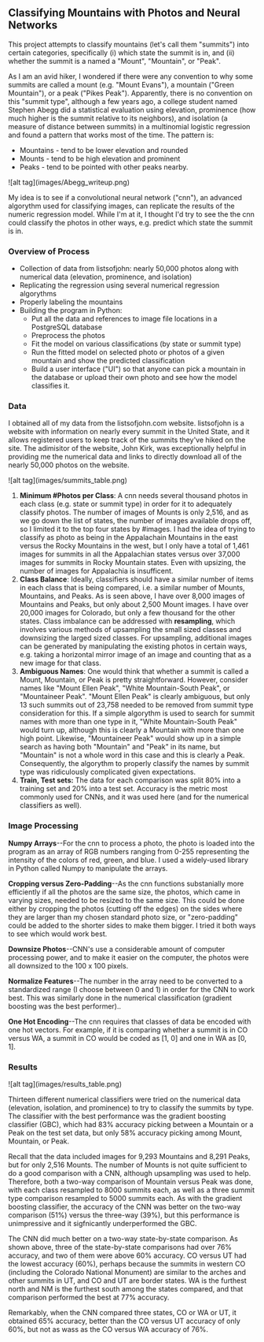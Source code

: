 ## **Classifying Mountains with Photos and Neural Networks**

This project attempts to classify mountains \(let's call them "summits"\) into certain categories, specifically \(i\) which state the summit is in, and \(ii\) whether the summit is a named a "Mount", "Mountain", or "Peak".

As I am an avid hiker, I wondered if there were any convention to why some summits are called a mount \(e.g. "Mount Evans"\), a mountain \("Green Mountain"\), or a peak \("Pikes Peak"\). Apparently, there is no convention on this "summit type", although a few years ago, a college student named Stephen Abegg did a statistical evaluation using elevation, prominence \(how much higher is the summit relative to its neighbors\), and isolation \(a measure of distance between summits\) in a multinomial logistic regression and found a pattern that works most of the time. The pattern is:

* Mountains - tend to be lower elevation and rounded
* Mounts - tend to be high elevation and prominent
* Peaks - tend  to be pointed with other peaks nearby.

!\[alt tag\]\(images/Abegg\_writeup.png\)

My idea is to see if a convolutional neural network \("cnn"\), an advanced algorythm used for classifying images, can replicate the results of the numeric regression model. While I'm at it, I thought I'd try to see the the cnn could classify the photos in other ways, e.g. predict which state the summit is in.

### Overview of Process

* Collection of data from listsofjohn: nearly 50,000 photos along with numerical data \(elevation, prominence, and isolation\)
* Replicating the regression using several numerical regression algorythms
* Properly labeling the mountains
* Building the program in Python:
  * Put all the data and references to image file locations in a PostgreSQL database
  * Preprocess the photos
  * Fit the model on various classifications \(by state or summit type\)
  * Run the fitted model on selected photo or photos of a given mountain and show the predicted classification
  * Build a user interface \("UI"\) so that anyone can pick a mountain in the database or  upload their own photo and see how the model classifies it.

### Data

I obtained all of my data from the listsofjohn.com website. listsofjohn is a website with information on nearly every summit in the United State, and it allows registered users to keep track of the summits they've hiked on the site. The adimisitor of the website, John Kirk, was exceptionally helpful in providing me the numerical data and links to directly download all of the nearly 50,000 photos on the website.

!\[alt tag\]\(images/summits\_table.png\)

1. **Minimum \#Photos per Class**: A cnn needs several thousand photos in each class \(e.g. state or summit type\) in order for it to adequately classify photos. The number of images of Mounts is only 2,516, and as we go down the list of states, the number of images available drops off, so I limited it to the top four states by \#images. I had the idea of trying to classify as photo as being in the Appalachain Mountains in the east versus the Rocky Mountains in the west, but I only have a total of 1,461 images for summits in all the Appalachian states versus over 37,000 images for summits in Rocky Mountain states. Even with upsizing, the number of images for Appalachia is insufficent.
2. **Class Balance**: Ideally, classifiers should have a similar number of items in each class that is being compared, i.e. a similar number of Mounts, Mountains, and Peaks. As is seen above, I have over 8,000 images of Mountains and Peaks, but only about 2,500 Mount images. I have over 20,000 images for Colorado, but only a few thousand for the other states. Class imbalance can be addressed with **resampling**, which involves various methods of upsampling the small sized classes and downsizing the larged sized classes. For upsampling, additional images can be generated by manipulating the existing photos in certain ways, e.g. taking a horizontal mirror image of an image and counting that as a new image for that class.
3. **Ambiguous Names**: One would think that whether a summit is called a Mount, Mountain, or Peak is pretty straightforward. However, consider names like "Mount Ellen Peak", "White Mountain-South Peak",  or "Mountaineer Peak".  "Mount Ellen Peak" is clearly ambiguous, but only 13 such summits out of 23,758 needed to be removed from summit type consideration for this. If a simple algorythm is used to search for summit names with more than one type in it, "White Mountain-South Peak" would turn up, although this is clearly a Mountain with more than one high point. Likewise, "Mountaineer Peak" would show up in a simple search as having both "Mountain" and "Peak" in its name, but "Mountain" is not a whole word in this case and this is clearly a Peak. Consequently, the algorythm to properly classify the names by summit type was ridiculously complicated given expectations.
4. **Train, Test sets:** The data for each comparison was split 80% into a training set and 20% into a test set. Accuracy is the metric most commonly used for CNNs, and it was used here \(and for the numerical classifiers as well\).

### Image Processing

**Numpy Arrays**--For the cnn to process a photo, the photo is loaded into the program as an array of RGB numbers ranging from 0-255 representing the intensity of the colors of red, green, and blue. I used a widely-used library in Python called Numpy to manipulate the arrays.

**Cropping versus Zero-Padding**--As the cnn functions substanially more efficiently if all the photos are the same size, the photos, which came in varying sizes, needed to be resized to the same size. This could be done either by cropping the photos \(cutting off the edges\) on the sides where they are larger than my chosen standard photo size, or "zero-padding" could be added to the shorter sides to make them bigger. I tried it both ways to see which would work best.

**Downsize Photos**--CNN's use a considerable amount of computer processing power, and to make it easier on the computer, the photos were all downsized to the 100 x 100 pixels.

**Normalize Features**--The number in the array need to be converted to a standardized range \(I choose between 0 and 1\) in order for the CNN to work best. This was similarly done in the numerical classification \(gradient boosting was the best performer\)..

**One Hot Encoding**--The cnn requires that classes of data be encoded with one hot vectors. For example, if it is comparing whether a summit is in CO versus WA, a summit in CO would be coded as \[1, 0\] and one in WA as \[0, 1\].

### Results

!\[alt tag\]\(images/results\_table.png\)

Thirteen different numerical classifiers were tried on the numerical data \(elevation, isolation, and prominence\) to try to classify the summits by type. The classifier with the best performance was the gradient boosting classifier \(GBC\), which had 83% accuracy picking between a Mountain or a Peak on the test set data, but only 58% accuracy picking among Mount, Mountain, or Peak.

Recall that the data included images for 9,293 Mountains and 8,291 Peaks, but for only 2,516 Mounts. The number of Mounts is not quite sufficient to do a good comparison with a CNN, although upsampling was used to help. Therefore, both a two-way comparison of Mountain versus Peak was done, with each class resampled to 8000 summits each, as well as a three summit type comparison resampled to 5000 summits each. As with the gradient boosting classifier, the accuracy of the CNN was better on the two-way comparison \(51%\) versus the three-way \(39%\), but this performance is unimpressive and it sigfnicantly underperformed the GBC.

The CNN did much better on a two-way state-by-state comparison. As shown above, three of the state-by-state comparisons had over 76% accuracy, and two of them were above 60% accuracy. CO versus UT had the lowest accuracy \(60%\), perhaps because the summits in western CO \(including the Colorado National Monument\) are similar to the arches and other summits in UT, and CO and UT are border states. WA is the furthest north and NM is the furthest south among the states compared, and that comparison performed the best at 77% accuracy.

Remarkably, when the CNN compared three states, CO or WA or UT, it obtained 65% accuracy, better than the CO versus UT accuracy of only 60%, but not as wass as the CO versus WA accuracy of 76%.

